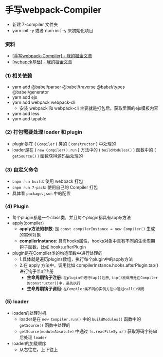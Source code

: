 # 手写webpack-Compiler
- 新建 7-compiler 文件夹
- yarn init -y 或者 npm init -y 来初始化项目

### 资料
- [[手写webpack-Compiler] - 我的掘金文章](https://juejin.cn/post/6844903973002936327)
- [[webapck基础] - 我的掘金文章](https://juejin.cn/post/6844904070201753608#heading-0)

### (1) 相关依赖
- yarn add @babel/parser @babel/traverse @babel/types @babel/generator
- yarn add ejs
- yarn add webpack webpack-cli
  - 安装 webpack 和 webpack-cli 主要就是打包后，获取里面的ejs模板内容
- yarn add less
- yarn add tapable


### (2) 打包需要处理 loader 和 plugin
- plugin是在 ( `Compiler` ) 类的 ( `constructor` ) 中处理的
- loader是在 ( `new Compiler().run` ) 方法中的 ( `buildModules()` ) 函数中的 ( `getSource()` ) 函数获得源码后处理的

### (3) 自定义命令
- `cnpm run build`: 使用 webpack 打包
- `cnpm run 7-pack`: 使用自己的 Compiler 打包
- 具体看 `package.json` 中的配置 


### (4) Plugin
- 每个plugin都是一个class类，并且每个plugin都具有apply方法
- apply(compiler)
  - **apply方法的参数**: 是 `const compilerInstance = new Compiler()` 生成的实例对象
  - **compilerInstance**: 具有hooks属性，hooks对象中具有不同的生命周期钩子函数，比如 hooks.afterPlugin
- plugin是在Compiler类的构造函数中进行处理的
  - 1.具体就是遍历plugins数组，执行每个plugin中的apply方法
  - 2.在 apply 方法中，调用比如 compilerInstance.hooks.afterPlugin.tap() 进行钩子监听注册
      - **生命周期钩子注册**: `在plugin中进行tap()注册`, `tap()被调用是在Compiler的constructor()中，最先执行`
      - **生命周期钩子调用**: `在Compiler类不同的实例方法中通过call()调用`

### (5) loader
- loader的处理时机
  - loader是在 `new Compiler.run()` 中的 `buildModules()` 函数中的 `getSource()` 函数中处理的
  - `getSource(moduleAbsolute)` 中通过 `fs.readFileSync()` 获取源码字符串后处理 `loader`
- loader的加载顺序
  - 从右往左，上下往上
